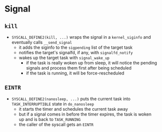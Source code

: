 Signal
======

## `kill`

- `SYSCALL_DEFINE2(kill, ...)` wraps the signal in a `kernel_siginfo` and
  eventually calls `__send_signal`
  - it adds the siginfo to the `sigpending` list of the target task
  - notifies the target's signalfd, if any, with `signalfd_notify`
  - wakes up the target task with `signal_wake_up`
    - if the task is really woken up from sleep,  it will notice the pending
      signals and process them first after being scheduled
    - if the task is running, it will be force-rescheduled

## `EINTR`

- `SYSCALL_DEFINE2(nanosleep, ...)` puts the current task into
  `TASK_INTERRUPTIBLE` state in `do_nanosleep`
  - it starts the timer and schedules the current task away
  - but if a signal comes in before the timer expires, the task is woken up
    and is back to `TASK_RUNNING`
  - the caller of the syscall gets an `EINTR`
